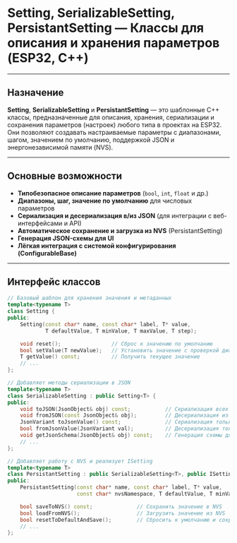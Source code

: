 # Setting, SerializableSetting, PersistantSetting — Классы для описания и хранения параметров (ESP32, C++)

---

## Назначение

**Setting**, **SerializableSetting** и **PersistantSetting** — это шаблонные C++ классы, предназначенные для описания, хранения, сериализации и сохранения параметров (настроек) любого типа в проектах на ESP32.  
Они позволяют создавать настраиваемые параметры с диапазонами, шагом, значением по умолчанию, поддержкой JSON и энергонезависимой памяти (NVS).

---

## Основные возможности

- **Типобезопасное описание параметров** (`bool`, `int`, `float` и др.)
- **Диапазоны, шаг, значение по умолчанию** для числовых параметров
- **Сериализация и десериализация в/из JSON** (для интеграции с веб-интерфейсами и API)
- **Автоматическое сохранение и загрузка из NVS** (PersistantSetting)
- **Генерация JSON-схемы для UI**
- **Лёгкая интеграция с системой конфигурирования (ConfigurableBase)**

---

## Интерфейс классов

```cpp
// Базовый шаблон для хранения значения и метаданных
template<typename T>
class Setting {
public:
    Setting(const char* name, const char* label, T* value,
            T defaultValue, T minValue, T maxValue, T step);

    void reset();                // Сброс к значению по умолчанию
    bool setValue(T newValue);   // Установить значение с проверкой диапазона
    T getValue() const;          // Получить текущее значение
    // ...
};

// Добавляет методы сериализации в JSON
template<typename T>
class SerializableSetting : public Setting<T> {
public:
    void toJSON(JsonObject& obj) const;           // Сериализация всех полей в JSON
    void fromJSON(const JsonObject& obj);         // Десериализация из JSON
    JsonVariant toJsonValue() const;              // Сериализация только значения
    bool fromJsonValue(JsonVariant val);          // Десериализация только значения
    void getJsonSchema(JsonObject& obj) const;    // Генерация схемы для UI/документации
    // ...
};

// Добавляет работу с NVS и реализует ISetting
template<typename T>
class PersistantSetting : public SerializableSetting<T>, public ISetting {
public:
    PersistantSetting(const char* name, const char* label, T* value,
                      const char* nvsNamespace, T defaultValue, T minValue, T maxValue, T step);

    bool saveToNVS() const;              // Сохранить значение в NVS
    bool loadFromNVS();                  // Загрузить значение из NVS
    bool resetToDefaultAndSave();        // Сбросить к умолчанию и сохранить в NVS
    // ...
};